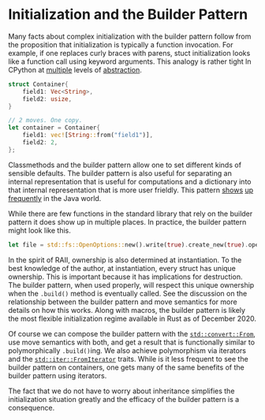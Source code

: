 # Initialization and the Builder Pattern

Many facts about complex initialization with the builder pattern follow from the
proposition that initialization is typically a function invocation.  For
example, if one replaces curly braces with parens, stuct initialization looks
like a function call using keyword arguments. This analogy is rather tight ln
CPython at
[multiple](https://docs.python.org/3/reference/datamodel.html#object.__init__)
levels of
[abstraction](https://docs.python.org/3/c-api/typeobj.html#c.PyTypeObject.tp_init). 

```rust
struct Container{
    field1: Vec<String>,
    field2: usize,
}

// 2 moves. One copy.
let container = Container{
    field1: vec![String::from("field1")],
    field2: 2,
};
```
Classmethods and the builder pattern allow one to set different kinds of
sensible defaults. The builder pattern is also useful for separating an internal
representation that is useful for computations and a dictionary into that
internal representation that is more user frieldly. This pattern
[shows](https://guava.dev/releases/19.0/api/docs/com/google/common/collect/MapMaker.html)
[up](https://docs.oracle.com/javase/8/docs/api/java/util/Calendar.Builder.html)
[frequently](https://docs.oracle.com/javase/7/docs/api/java/util/Locale.Builder.html)
in the Java world.

While there are few functions in the standard library that rely on the builder
pattern it does show up in multiple places. In practice, the builder pattern
might look like this.

```rust
let file = std::fs::OpenOptions::new().write(true).create_new(true).open()?;
```

In the spirit of RAII, ownership is also determined at instantiation. To the
best knowledge of the author, at instantiation, every struct has unique
ownership. This is important because it has implications for destruction. The
builder pattern, when used properly, will respect this unique ownership when the
`.build()` method is eventually called. See the discussion on the relationship
between the builder pattern and move semantics for more details on how this
works. Along with macros, the builder pattern is likely the most flexible
initialization regime available in Rust as of December 2020. 

Of course we can compose the builder pattern with the
[`std::convert::From`](https://doc.rust-lang.org/std/convert/trait.From.html),
use move semantics with both, and get a result that is functionally similar to
polymorphically `.build()`ing. We also achieve polymorphism via iterators and
the [`std::iter::FromIterator`]() traits. While is it less frequent to see the
builder pattern on containers, one gets many of the same benefits of the builder
pattern using iterators. 

The fact that we do not have to worry about inheritance simplifies the
initialization situation greatly and the efficacy of the builder pattern is a
consequence. 
